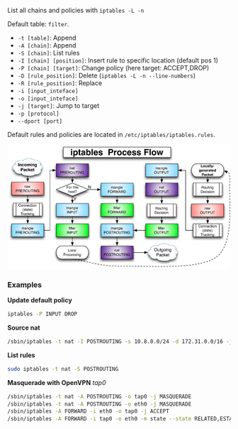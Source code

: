 
List all chains and policies with `iptables -L -n`

Default table: `filter`.

- `-t [table]`: Append
- `-A [chain]`: Append
- `-S [chain]`: List rules
- `-I [chain] [position]`: Insert rule to specific location (default pos 1)
- `-P [chain] [target]`: Change policy (here target: ACCEPT,DROP)
- `-D [rule_position]`: Delete (`iptables -L -n --line-numbers`)
- `-R [rule_position]`: Replace
- `-i [input_inteface]`
- `-o [input_inteface]`
- `-j [target]`: Jump to target
- `-p [protocol]`
- `--dport [port]`

Default rules and policies are located in `/etc/iptables/iptables.rules`.

![IPTables FlowChart](../img/iptables-flowchart.jpg)

### Examples

**Update default policy**

```bash
iptables -P INPUT DROP
```

**Source nat**

```bash
/sbin/iptables -t nat -I POSTROUTING -s 10.8.0.0/24 -d 172.31.0.0/16 -j SNAT --to-source 172.32.0.10
```

**List rules**

```bash
sudo iptables -t nat -S POSTROUTING
```

**Masquerade with OpenVPN** *tap0*

```bash
/sbin/iptables -t nat -A POSTROUTING -o tap0 -j MASQUERADE
/sbin/iptables -t nat -A POSTROUTING -o eth0 -j MASQUERADE
/sbin/iptables -A FORWARD -i eth0 -o tap0 -j ACCEPT
/sbin/iptables -A FORWARD -i tap0 -o eth0 -m state --state RELATED,ESTABLISHED -j ACCEPT
```
